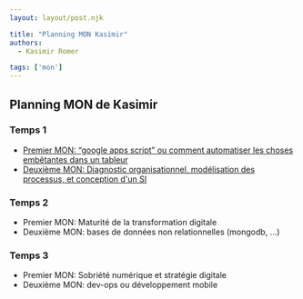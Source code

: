 ```yaml
---
layout: layout/post.njk

title: "Planning MON Kasimir"
authors:
  - Kasimir Romer

tags: ['mon']
---
```

<!-- Début Résumé -->

## Planning MON de Kasimir

### Temps 1
- [Premier MON: “google apps script” ou comment automatiser les choses embêtantes dans un tableur](./t1-google-app-script)
- [Deuxième MON: Diagnostic organisationnel, modélisation des processus, et conception d'un SI](./diagnostic-SI)

### Temps 2
- Premier MON: Maturité de la transformation digitale
- Deuxième MON: bases de données non relationnelles (mongodb, ...)

### Temps 3
- Premier MON: Sobriété numérique et stratégie digitale
- Deuxième MON: dev-ops ou développement mobile

<!-- fin résumé -->
